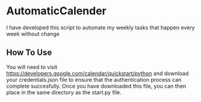 # AutomaticCalender
I have developed this script to automate my weekly tasks that happen every week without change

## How To Use
You will need to visit https://developers.google.com/calendar/quickstart/python and download your credentials.json file
to ensure that the authentication process can complete succesfully. Once you have downloaded this file, you can then place
in the same directory as the start.py file.



